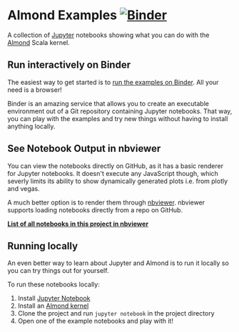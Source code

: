 # Almond Examples [![Binder](https://mybinder.org/badge_logo.svg)](https://mybinder.org/v2/gh/almond-sh/examples/master)

A collection of [Jupyter](http://jupyter.org/) notebooks showing what you can do with the [Almond](https://almond.sh) Scala kernel.

## Run interactively on Binder
The easiest way to get started is to [run the examples on Binder](https://mybinder.org/v2/gh/almond-sh/examples/master?urlpath=lab).
All your need is a browser!

Binder is an amazing service that allows you to create an executable environment out of a Git repository containing
Jupyter notebooks. That way, you can play with the examples and try new things without having to install anything locally.

## See Notebook Output in nbviewer
You can view the notebooks directly on GitHub, as it has a basic renderer for Jupyter notebooks. It doesn't execute any JavaScript though, which severly limits its ability to show dynamically generated plots i.e. from plotly and vegas.

A much better option is to render them through [nbviewer](https://nbviewer.jupyter.org/). nbviewer supports loading notebooks directly from a repo on GitHub.

**[List of all notebooks in this project in nbviewer](https://nbviewer.jupyter.org/github/sbrunk/almond-examples/tree/master/)**

## Running locally
An even better way to learn about Jupyter and Almond is to run it locally so you can try things out for yourself.

To run these notebooks locally:
1. Install [Jupyter Notebook](http://jupyter.org/install)
2. Install an [Almond kernel](https://almond.sh/docs/quick-start-install)
3. Clone the project and run `jupyter notebook` in the project directory
4. Open one of the example notebooks and play with it!
